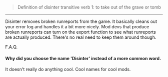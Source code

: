 ﻿> Definition of disinter
> transitive verb
> 1: to take out of the grave or tomb

---

Disinter removes broken runreports from the game. It basically cleans out your error log and handles it a bit more nicely.
Mod devs that produce broken runreports can turn on the export function to see what runreports are actually produced. There's no real need to keep them around though.


F.A.Q.

#### Why did you choose the name 'Disinter' instead of a more common word.
It doesn't really do anything cool. Cool names for cool mods.
